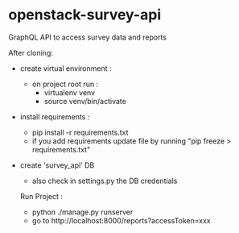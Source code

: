 # openstack-survey-api
GraphQL API to access survey data and reports

After cloning:

- create virtual environment :
  * on project root run : 
      - virtualenv venv
      - source venv/bin/activate
      
- install requirements : 
  * pip install -r requirements.txt
  * if you add requirements update file by running "pip freeze > requirements.txt"
  
- create 'survey_api' DB
  * also check in settings.py the DB credentials
  
  
  Run Project : 
  - python ./manage.py runserver
  - go to http://localhost:8000/reports?accessToken=xxx
